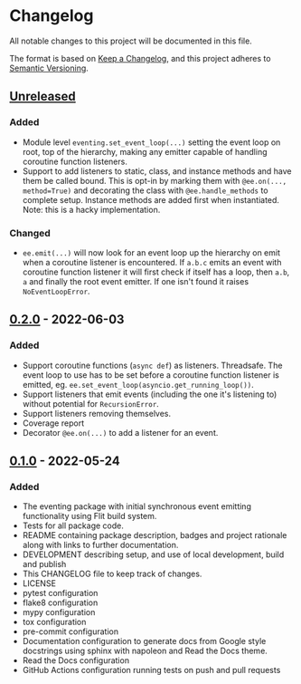# Changelog
All notable changes to this project will be documented in this file.

The format is based on [Keep a Changelog][keep-a-changelog],
and this project adheres to [Semantic Versioning][semver].

[keep-a-changelog]: https://keepachangelog.com/en/1.0.0/
[semver]: https://semver.org/spec/v2.0.0.html

## [Unreleased]
### Added
- Module level `eventing.set_event_loop(...)` setting the event loop on root,
  top of the hierarchy, making any emitter capable of handling coroutine
  function listeners.
- Support to add listeners to static, class, and instance methods and have them
  be called bound. This is opt-in by marking them with `@ee.on(..., method=True)`
  and decorating the class with `@ee.handle_methods` to complete setup. Instance
  methods are added first when instantiated. Note: this is a hacky
  implementation.

### Changed
- `ee.emit(...)` will now look for an event loop up the hierarchy on emit when
  a coroutine listener is encountered. If `a.b.c` emits an event with coroutine
  function listener it will first check if itself has a loop, then `a.b`, `a`
  and finally the root event emitter. If one isn't found it raises
  `NoEventLoopError`.

## [0.2.0] - 2022-06-03
### Added
- Support coroutine functions (`async def`) as listeners. Threadsafe. The event
  loop to use has to be set before a coroutine function listener is emitted, eg.
  `ee.set_event_loop(asyncio.get_running_loop())`.
- Support listeners that emit events (including the one it's listening
  to) without potential for `RecursionError`.
- Support listeners removing themselves.
- Coverage report
- Decorator `@ee.on(...)` to add a listener for an event.

## [0.1.0] - 2022-05-24
### Added
- The eventing package with initial synchronous event emitting functionality
  using Flit build system.
- Tests for all package code.
- README containing package description, badges and project rationale along
  with links to further documentation.
- DEVELOPMENT describing setup, and use of local development, build and publish
- This CHANGELOG file to keep track of changes.
- LICENSE
- pytest configuration
- flake8 configuration
- mypy configuration
- tox configuration
- pre-commit configuration
- Documentation configuration to generate docs from Google style docstrings
  using sphinx with napoleon and Read the Docs theme.
- Read the Docs configuration
- GitHub Actions configuration running tests on push and pull requests

[Unreleased]: https://github.com/tim-timman/eventing/compare/v0.2.0...HEAD
[0.2.0]: https://github.com/tim-timman/eventing/compare/v0.1.0...v0.2.0
[0.1.0]: https://github.com/tim-timman/eventing/releases/tag/v0.1.0

